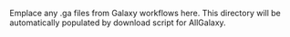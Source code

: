 Emplace any .ga files from Galaxy workflows here. This directory will be automatically populated by download script for AllGalaxy.